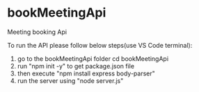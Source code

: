 # bookMeetingApi
Meeting booking Api

To run the API please follow below steps(use VS Code terminal):
1) go to the bookMeetingApi folder
  cd bookMeetingApi
2) run "npm init -y" to get package.json file
3) then execute "npm install express body-parser"
4) run the server using "node server.js"
